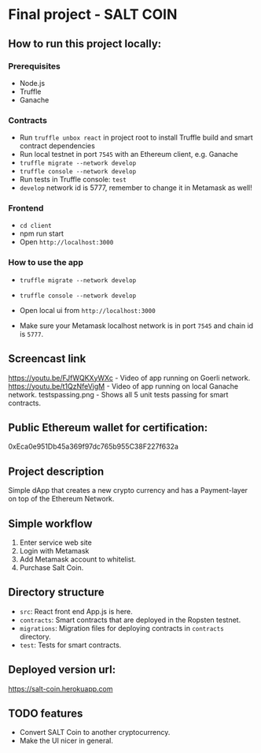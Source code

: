 # Final project - SALT COIN

## How to run this project locally:

### Prerequisites

- Node.js
- Truffle
- Ganache

### Contracts

- Run `truffle unbox react` in project root to install Truffle build and smart contract dependencies
- Run local testnet in port `7545` with an Ethereum client, e.g. Ganache
- `truffle migrate --network develop`
- `truffle console --network develop`
- Run tests in Truffle console: `test`
- `develop` network id is 5777, remember to change it in Metamask as well!

### Frontend

- `cd client`
- npm run start
- Open `http://localhost:3000`

### How to use the app

- `truffle migrate --network develop`
- `truffle console --network develop`

- Open local ui from `http://localhost:3000`
- Make sure your Metamask localhost network is in port `7545` and chain id is `5777`.

## Screencast link

https://youtu.be/FJfWQKXyWXc - Video of app running on Goerli network.
https://youtu.be/t1QzNfeVjgM - Video of app running on local Ganache network.
testspassing.png - Shows all 5 unit tests passing for smart contracts.

## Public Ethereum wallet for certification:

0xEca0e951Db45a369f97dc765b955C38F227f632a

## Project description

Simple dApp that creates a new crypto currency and has a Payment-layer on top of the Ethereum Network.

## Simple workflow

1. Enter service web site
2. Login with Metamask
3. Add Metamask account to whitelist.
4. Purchase Salt Coin.

## Directory structure

- `src`: React front end App.js is here.
- `contracts`: Smart contracts that are deployed in the Ropsten testnet.
- `migrations`: Migration files for deploying contracts in `contracts` directory.
- `test`: Tests for smart contracts.

## Deployed version url:

https://salt-coin.herokuapp.com

## TODO features

- Convert SALT Coin to another cryptocurrency.
- Make the UI nicer in general.